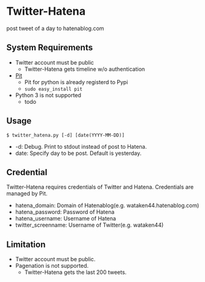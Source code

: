 Twitter-Hatena
================

post tweet of a day to hatenablog.com

System Requirements
-----------------
* Twitter account must be public
    * Twitter-Hatena gets timeline w/o authentication
* [Pit](http://d.hatena.ne.jp/jYoshiori/20080623/1214219490)
    * Pit for python is already registerd to Pypi
    * `sudo easy_install pit`
* Python 3 is not supported
    * todo

Usage
-----------------
    $ twitter_hatena.py [-d] [date(YYYY-MM-DD)]

* -d: Debug. Print to stdout instead of post to Hatena.
* date: Specify day to be post. Default is yesterday.

Credential
-----------------
Twitter-Hatena requires credentials of Twitter and Hatena.
Credentials are managed by Pit.

* hatena_domain: Domain of Hatenablog(e.g. wataken44.hatenablog.com)
* hatena_password: Password of Hatena
* hatena_username: Username of Hatena
* twitter_screenname: Username of Twitter(e.g. wataken44)


Limitation
-----------------
* Twitter account must be public.
* Pagenation is not supported.
    * Twitter-Hatena gets the last 200 tweets.